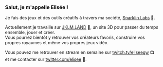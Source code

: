 
### Salut, je m'appelle Elisée !

Je fais des jeux et des outils créatifs à travers ma société, [Sparklin Labs](https://sparklinlabs.com) 🌟.
  
Actuellement je travaille sur [JKLM.LAND](https://JKLM.LAND) 🌌, un site 3D pour passer du temps ensemble, jouer et créer.  
Vous pourrez bientôt y retrouver vos créateurs favoris, construire vos propres royaumes et même vos propres jeux vidéo.

Vous pouvez me retrouver en stream en semaine sur [twitch.tv/eliseegw](https://twitch.tv/eliseegw) 📺 et me contacter sur [twitter.com/elisee](https://twitter.com/elisee) 🐤.
